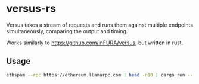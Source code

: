 # versus-rs
Versus takes a stream of requests and runs them against multiple endpoints simultaneously, comparing the output and timing.

Works similarly to https://github.com/inFURA/versus, but written in rust.

## Usage

  ```bash
  ethspam --rpc https://ethereum.llamarpc.com | head -n10 | cargo run -- https://ethereum.llamarpc.com https://ethereum-staging.llamarpc.com https://rpc.ankr.com/eth
  ```
